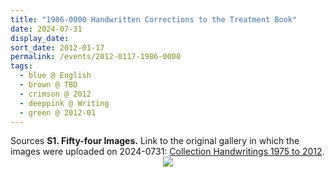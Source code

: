 ```yaml
---
title: "1986-0000 Handwritten Corrections to the Treatment Book"
date: 2024-07-31
display_date: 
sort_date: 2012-01-17
permalink: /events/2012-0117-1986-0000
tags:
  - blue @ English
  - brown @ TBD
  - crimson @ 2012
  - deeppink @ Writing
  - green @ 2012-01
---
```


<wave-list>
  <list-title color="DarkSeaGreen" width="40">Sources</list-title>
  <list-item color="BlanchedAlmond"  width="280"><b>S1. Fifty-four Images.</b> Link to the original gallery in which the images were uploaded on 2024-0731: <a href="https://eternalmoments.smugmug.com/Collections/Yogi-Mahajan-Collection/Handwritings-1975-to-2012">Collection Handwritings 1975 to 2012</a>.</list-item>
</wave-list>

<div style="text-align: center"><img src="https://pub-bcc3cbe9b1e94ba1ac28915f7a3900fa.r2.dev/1986-0000_Handwritten_Corrections_to_the_Treatment_Book_Page_01_(Yogi_Mahajan_Collection).jpg" /></div>